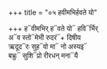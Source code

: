 +++
title = "०५ हवीमभिर्हवते यो"

+++
ह᳓वीमभिर् ह᳓वते यो᳓ हवि᳓र्भिर्  
अ᳓व स्तो᳓मेभी रुदरं᳓+ दिषीय  
ऋदूद᳓रः सुह᳓वो मा᳓ नो अस्यइ᳓  
बभ्रुः᳓ सुशि᳓प्रो रीरधन् मना᳓यै